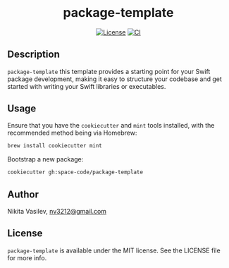 <h1 align="center" style="margin-top: 0px;">package-template</h1>

<p align="center">
<a href="https://github.com/space-code/package-template/blob/main/LICENSE"><img alt="License" src="https://img.shields.io/github/license/space-code/package-template?style=flat"></a> 
<a href="https://github.com/space-code/package-template"><img alt="CI" src="https://github.com/space-code/package-template/actions/workflows/generate.yml/badge.svg?branch=main"></a>
</p>

## Description
`package-template` this template provides a starting point for your Swift package development, making it easy to structure your codebase and get started with writing your Swift libraries or executables.

## Usage

Ensure that you have the `cookiecutter` and `mint` tools installed, with the recommended method being via Homebrew:
```sh
brew install cookiecutter mint
```

Bootstrap a new package:
```sh
cookiecutter gh:space-code/package-template
```

## Author
Nikita Vasilev, nv3212@gmail.com

## License
`package-template` is available under the MIT license. See the LICENSE file for more info.
